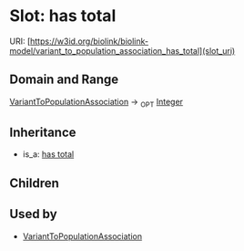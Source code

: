 # Slot: has total




URI: [https://w3id.org/biolink/biolink-model/variant_to_population_association_has_total](slot_uri)
## Domain and Range

[VariantToPopulationAssociation](VariantToPopulationAssociation.md) ->  <sub>OPT</sub> [Integer](Integer.md)
## Inheritance

 *  is_a: [has total](has_total.md)
## Children

## Used by

 * [VariantToPopulationAssociation](VariantToPopulationAssociation.md)
